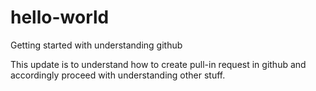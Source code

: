 # hello-world
Getting started with understanding github


This update is to understand how to create pull-in request in github and accordingly proceed with understanding other stuff.

